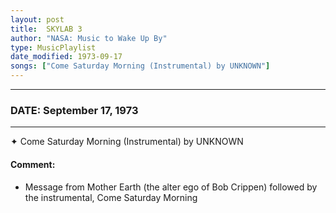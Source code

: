 ```yaml
---
layout: post
title:  SKYLAB 3
author: "NASA: Music to Wake Up By"
type: MusicPlaylist
date_modified: 1973-09-17
songs: ["Come Saturday Morning (Instrumental) by UNKNOWN"]
---
```


----
### DATE: September 17, 1973
----
✦ Come Saturday Morning (Instrumental) by UNKNOWN

#### Comment:
* Message from Mother Earth (the alter ego of Bob Crippen) followed by the instrumental, Come Saturday Morning



<br/>
<center>
	<a target="_blank"
	   href="https://twitter.com/intent/tweet?hashtags=Space,NASA,Playlist,NASAWakeupCalls,SpaceProgram&text={{ page.author}}, '{{ page.songs.first }}' {{ page.title }}, {{ page.date | date: '%B %d, %Y' }}. {{ site.url }}{{ page.url }} @nasawakeupcalls">
	   <i class="fab fa-twitter" alt="Tweet this page" style="font-size: 1.3em;"></i>
	</a>
	&nbsp; 	<i class="fas fa-user-astronaut" style="font-size: 1.5em;"></i> &nbsp;
    <a type="amzn" search="'Come Saturday Morning (Instrumental) by UNKNOWN'" category="popular music">
        <i class="fab fa-amazon" style="font-size: 1.3em;"></i>
    </a>
</center>
